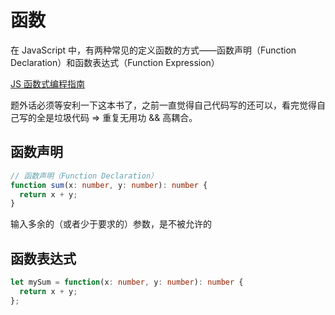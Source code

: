 # 函数

在 JavaScript 中，有两种常见的定义函数的方式——函数声明（Function Declaration）和函数表达式（Function Expression）

[JS 函数式编程指南](https://llh911001.gitbooks.io/mostly-adequate-guide-chinese/content/)

题外话必须等安利一下这本书了，之前一直觉得自己代码写的还可以，看完觉得自己写的全是垃圾代码 => 重复无用功 && 高耦合。

## 函数声明

```typescript
// 函数声明（Function Declaration）
function sum(x: number, y: number): number {
  return x + y;
}
```

输入多余的（或者少于要求的）参数，是不被允许的

## 函数表达式

```typescript
let mySum = function(x: number, y: number): number {
  return x + y;
};
```
